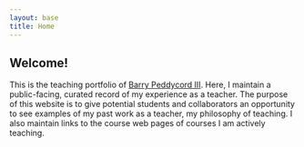 ```yaml
---
layout: base
title: Home
---
```


Welcome!
--------
This is the teaching portfolio of [Barry Peddycord III](http://isharacomix.org).
Here, I maintain a public-facing, curated record of my experience as a teacher.
The purpose of this website is to give potential students and collaborators an
opportunity to see examples of my past work as a teacher, my philosophy of
teaching. I also maintain links to the course web pages of courses I am actively
teaching.


